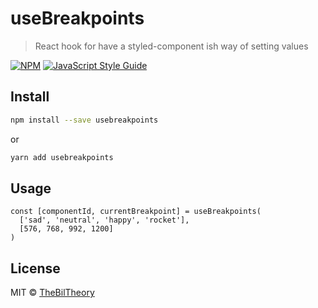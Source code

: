 # useBreakpoints

> React hook for have a styled-component ish way of setting values

[![NPM](https://img.shields.io/npm/v/usebreakpoints.svg)](https://www.npmjs.com/package/usebreakpoints) [![JavaScript Style Guide](https://img.shields.io/badge/code_style-standard-brightgreen.svg)](https://standardjs.com)

## Install

```bash
npm install --save usebreakpoints
```

or

```bash
yarn add usebreakpoints
```

## Usage

```tsx
const [componentId, currentBreakpoint] = useBreakpoints(
  ['sad', 'neutral', 'happy', 'rocket'],
  [576, 768, 992, 1200]
)
```

## License

MIT © [TheBilTheory](https://github.com/TheBilTheory)
